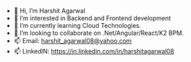 - 👋 Hi, I’m Harshit Agarwal
- 👀 I’m interested in Backend and Frontend development
- 🌱 I’m currently learning Cloud Technologies.
- 💞️ I’m looking to collaborate on .Net/Angular/React/K2 BPM.
- 📫 Email: harshit_agarwal08@yahoo.com
- 📫 LinkedIN: https://in.linkedin.com/in/harshitagarwal08

<!---
harshu0808/harshu0808 is a ✨ special ✨ repository because its `README.md` (this file) appears on your GitHub profile.
You can click the Preview link to take a look at your changes.
--->
